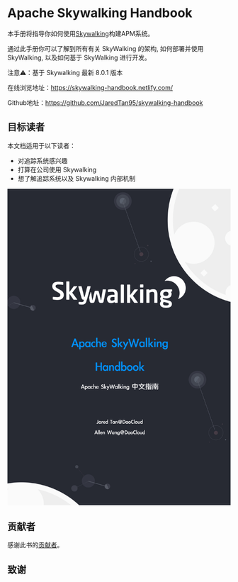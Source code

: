 # Apache Skywalking Handbook

本手册将指导你如何使用[Skywalking](https://github.com/apache/skywalking)构建APM系统。

通过此手册你可以了解到所有有关 SkyWalking 的架构, 如何部署并使用 SkyWalking, 以及如何基于 SkyWalking 进行开发。

注意⚠️：基于 Skywalking 最新 8.0.1 版本

在线浏览地址：https://skywalking-handbook.netlify.com/

Github地址：https://github.com/JaredTan95/skywalking-handbook

## 目标读者

本文档适用于以下读者：

- 对追踪系统感兴趣
- 打算在公司使用 Skywalking
- 想了解追踪系统以及 Skywalking 内部机制

![PDF 书籍封面——By Allen Wang](cover.jpg)

## 贡献者

感谢此书的[贡献者](https://github.com/JaredTan95/skywalking-handbook/graphs/contributors)。

## 致谢
